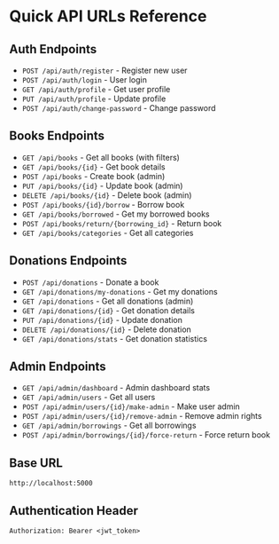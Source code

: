 # Quick API URLs Reference

## Auth Endpoints
- `POST /api/auth/register` - Register new user
- `POST /api/auth/login` - User login
- `GET /api/auth/profile` - Get user profile
- `PUT /api/auth/profile` - Update profile
- `POST /api/auth/change-password` - Change password

## Books Endpoints
- `GET /api/books` - Get all books (with filters)
- `GET /api/books/{id}` - Get book details
- `POST /api/books` - Create book (admin)
- `PUT /api/books/{id}` - Update book (admin)
- `DELETE /api/books/{id}` - Delete book (admin)
- `POST /api/books/{id}/borrow` - Borrow book
- `GET /api/books/borrowed` - Get my borrowed books
- `POST /api/books/return/{borrowing_id}` - Return book
- `GET /api/books/categories` - Get all categories

## Donations Endpoints
- `POST /api/donations` - Donate a book
- `GET /api/donations/my-donations` - Get my donations
- `GET /api/donations` - Get all donations (admin)
- `GET /api/donations/{id}` - Get donation details
- `PUT /api/donations/{id}` - Update donation
- `DELETE /api/donations/{id}` - Delete donation
- `GET /api/donations/stats` - Get donation statistics

## Admin Endpoints
- `GET /api/admin/dashboard` - Admin dashboard stats
- `GET /api/admin/users` - Get all users
- `POST /api/admin/users/{id}/make-admin` - Make user admin
- `POST /api/admin/users/{id}/remove-admin` - Remove admin rights
- `GET /api/admin/borrowings` - Get all borrowings
- `POST /api/admin/borrowings/{id}/force-return` - Force return book

## Base URL
```
http://localhost:5000
```

## Authentication Header
```
Authorization: Bearer <jwt_token>
```
